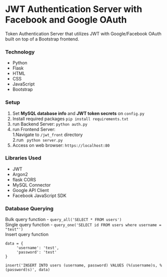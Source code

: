 # JWT Authentication Server with Facebook and Google OAuth 
Token Authentication Server that utilizes JWT with Google/Facebook OAuth built on top of a Bootstrap frontend.

### Technology
* Python 
* Flask
* HTML
* CSS
* JavaScript
* Bootstrap


### Setup
1. Set **MySQL database info** and **JWT token secrets** on `config.py`
2. Install required packages `pip install requirements.txt`
3. run Backend Server: ```python auth.py```
4. run Frontend Server: \
1.Navigate to `/jwt_front` directory\
2.run ``` python server.py```
5. Access on web browser: `https://localhost:80`

### Libraries Used
* JWT
* Argon2 
* flask CORS
* MySQL Connector
* Google API Client
* Facebook JavaScript SDK


### Database Querying
Bulk query function - `query_all('SELECT * FROM users')` \
Single query function - `query_one('SELECT id FROM users where username = "test"')` \
Insert query function  
```
data = {
     'username': 'test',
     'password': 'test'
}

insert('INSERT INTO users (username, password) VALUES (%(username)s, %(password)s)', data)
```
